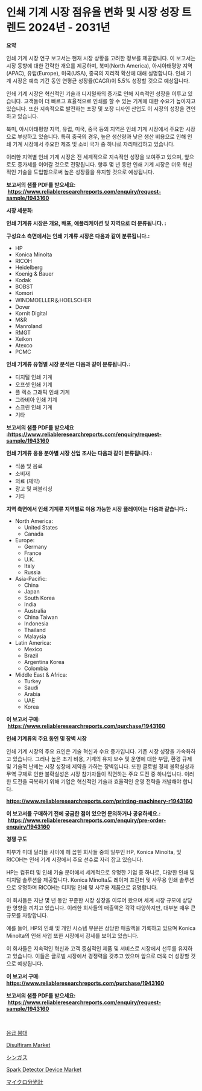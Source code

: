 <p><h1>인쇄 기계 시장 점유율 변화 및 시장 성장 트렌드 2024년 - 2031년</h1></p><p><strong>요약</strong></p>
<p><p>인쇄 기계 시장 연구 보고서는 현재 시장 상황을 고려한 정보를 제공합니다. 이 보고서는 시장 동향에 대한 간략한 개요를 제공하며, 북미(North America), 아시아태평양 지역(APAC), 유럽(Europe), 미국(USA), 중국의 지리적 확산에 대해 설명합니다. 인쇄 기계 시장은 예측 기간 동안 연평균 성장률(CAGR)이 5.5% 성장할 것으로 예상됩니다.</p><p>인쇄 기계 시장은 혁신적인 기술과 디지털화의 증가로 인해 지속적인 성장을 이루고 있습니다. 고객들이 더 빠르고 효율적으로 인쇄를 할 수 있는 기계에 대한 수요가 높아지고 있습니다. 또한 지속적으로 발전하는 포장 및 포장 디자인 산업도 이 시장의 성장을 견인하고 있습니다.</p><p>북미, 아시아태평양 지역, 유럽, 미국, 중국 등의 지역은 인쇄 기계 시장에서 주요한 시장으로 부상하고 있습니다. 특히 중국의 경우, 높은 생산량과 낮은 생산 비용으로 인해 인쇄 기계 시장에서 주요한 제조 및 소비 국가 중 하나로 자리매김하고 있습니다.</p><p>이러한 지역별 인쇄 기계 시장은 전 세계적으로 지속적인 성장을 보여주고 있으며, 앞으로도 증가세를 이어갈 것으로 전망됩니다. 향후 몇 년 동안 인쇄 기계 시장은 더욱 혁신적인 기술을 도입함으로써 높은 성장률을 유지할 것으로 예상됩니다.</p></p>
<p><strong>보고서의 샘플 PDF를 받으세요: &nbsp;<a href="https://www.reliableresearchreports.com/enquiry/request-sample/1943160">https://www.reliableresearchreports.com/enquiry/request-sample/1943160</a></strong></p>
<p><strong>시장 세분화:</strong></p>
<p><strong> 인쇄 기계류 시장은 개요, 배포, 애플리케이션 및 지역으로 더 분류됩니다. :</strong></p>
<p><strong>구성요소 측면에서는 인쇄 기계류 시장은 다음과 같이 분류됩니다.:</strong></p>
<p><ul><li>HP</li><li>Konica Minolta</li><li>RICOH</li><li>Heidelberg</li><li>Koenig & Bauer</li><li>Kodak</li><li>BOBST</li><li>Komori</li><li>WINDMOELLER＆HOELSCHER</li><li>Dover</li><li>Kornit Digital</li><li>M&R</li><li>Manroland</li><li>RMGT</li><li>Xeikon</li><li>Atexco</li><li>PCMC</li></ul></p>
<p><strong> 인쇄 기계류 유형별 시장 분석은 다음과 같이 분류됩니다.:</strong></p>
<p><ul><li>디지털 인쇄 기계</li><li>오프셋 인쇄 기계</li><li>플 렉소 그래픽 인쇄 기계</li><li>그라비아 인쇄 기계</li><li>스크린 인쇄 기계</li><li>기타</li></ul></p>
<p><strong>보고서의 샘플 PDF를 받으세요 :<a href="https://www.reliableresearchreports.com/enquiry/request-sample/1943160">https://www.reliableresearchreports.com/enquiry/request-sample/1943160</a></strong></p>
<p><strong> 인쇄 기계류 응용 분야별 시장 산업 조사는 다음과 같이 분류됩니다.:</strong></p>
<p><ul><li>식품 및 음료</li><li>소비재</li><li>의료 (제약)</li><li>광고 및 퍼블리싱</li><li>기타</li></ul></p>
<p><strong>지역 측면에서 인쇄 기계류 지역별로 이용 가능한 시장 플레이어는 다음과 같습니다.:</strong></p>
<p><ul>
    <li>
        North America:
        <ul>
            <li>United States</li>
            <li>Canada</li>
        </ul>
    </li>
    <li>
        Europe:
        <ul>
            <li>Germany</li>
            <li>France</li>
            <li>U.K.</li>
            <li>Italy</li>
            <li>Russia</li>
        </ul>
    </li>
    <li>
        Asia-Pacific:
        <ul>
            <li>China</li>
            <li>Japan</li>
            <li>South Korea</li>
            <li>India</li>
            <li>Australia</li>
            <li>China Taiwan</li>
            <li>Indonesia</li>
            <li>Thailand</li>
            <li>Malaysia</li>
        </ul>
    </li>
    <li>
        Latin America:
        <ul>
            <li>Mexico</li>
            <li>Brazil</li>
            <li>Argentina Korea</li>
            <li>Colombia</li>
        </ul>
    </li>
    <li>
        Middle East & Africa:
        <ul>
            <li>Turkey</li>
            <li>Saudi</li>
            <li>Arabia</li>
            <li>UAE</li>
            <li>Korea</li>
        </ul>
    </li>
    </ul></p>
<p><strong>이 보고서 구매: &nbsp;<a href="https://www.reliableresearchreports.com/purchase/1943160">https://www.reliableresearchreports.com/purchase/1943160</a></strong></p>
<p><strong>인쇄 기계류의 주요 동인 및 장벽 시장</strong></p>
<p><p>인쇄 기계 시장의 주요 요인은 기술 혁신과 수요 증가입니다. 기존 시장 성장을 가속화하고 있습니다. 그러나 높은 초기 비용, 기계의 유지 보수 및 운영에 대한 부담, 환경 규제 및 기술적 난제는 시장 성장에 제약을 가하는 장벽입니다. 또한 글로벌 경제 불확실성과 무역 규제로 인한 불확실성은 시장 참가자들이 직면하는 주요 도전 중 하나입니다. 이러한 도전을 극복하기 위해 기업은 혁신적인 기술과 효율적인 운영 전략을 개발해야 합니다.</p></p>
<p><strong><a href="https://www.reliableresearchreports.com/printing-machinery-r1943160">https://www.reliableresearchreports.com/printing-machinery-r1943160</a></strong></p>
<p><strong>이 보고서를 구매하기 전에 궁금한 점이 있으면 문의하거나 공유하세요.: &nbsp;<a href="https://www.reliableresearchreports.com/enquiry/pre-order-enquiry/1943160">https://www.reliableresearchreports.com/enquiry/pre-order-enquiry/1943160</a></strong></p>
<p><strong>경쟁 구도</strong></p>
<p><p>피부가 미대 딜러들 사이에 헤 꼽힌 회사들 중의 일부인 HP, Konica Minolta, 및 RICOH는 인쇄 기계 시장에서 주요 선수로 자리 잡고 있습니다. </p><p>HP는 컴퓨터 및 인쇄 기술 분야에서 세계적으로 유명한 기업 중 하나로, 다양한 인쇄 및 디지털 솔루션을 제공합니다. Konica Minolta도 레이저 프린터 및 사무용 인쇄 솔루션으로 유명하며 RICOH는 디지털 인쇄 및 사무용 제품으로 유명합니다.</p><p>이 회사들은 지난 몇 년 동안 꾸준한 시장 성장을 이루어 왔으며 세계 시장 규모에 상당한 영향을 끼치고 있습니다. 이러한 회사들의 매출액은 각각 다양하지만, 대부분 매우 큰 규모를 자랑합니다. </p><p>예를 들어, HP의 인쇄 및 개인 시스템 부문은 상당한 매출액을 기록하고 있으며 Konica Minolta의 인쇄 사업 또한 시장에서 강세를 보이고 있습니다.</p><p>이 회사들은 지속적인 혁신과 고객 중심적인 제품 및 서비스로 시장에서 선두를 유지하고 있습니다. 이들은 글로벌 시장에서 경쟁력을 갖추고 있으며 앞으로 더욱 더 성장할 것으로 예상됩니다.</p></p>
<p><strong>이 보고서 구매: &nbsp; <a href="https://www.reliableresearchreports.com/purchase/1943160">https://www.reliableresearchreports.com/purchase/1943160</a></strong></p>
<p><strong>보고서의 샘플 PDF를 받으세요: &nbsp;<a href="https://www.reliableresearchreports.com/enquiry/request-sample/1943160">https://www.reliableresearchreports.com/enquiry/request-sample/1943160</a></strong><strong></strong></p>
<p>&nbsp;</p>
<p><p><a href="https://github.com/Penelolack456456/Market-Research-Report-List-1/blob/main/744117824998.md">응급 붕대</a></p><p><a href="https://issuu.com/reportprime-2/docs/disulfiram-market-size-2030.pptx">Disulfiram Market</a></p><p><a href="https://github.com/ReganWisoky2023/Market-Research-Report-List-1/blob/main/209609225517.md">シンガス</a></p><p><a href="https://github.com/provorikovar/Market-Research-Report-List-3/blob/main/spark-detector-device-market.md">Spark Detector Device Market</a></p><p><a href="https://github.com/cbigkbh02719/Market-Research-Report-List-1/blob/main/637428725516.md">マイクロ分光計</a></p></p>